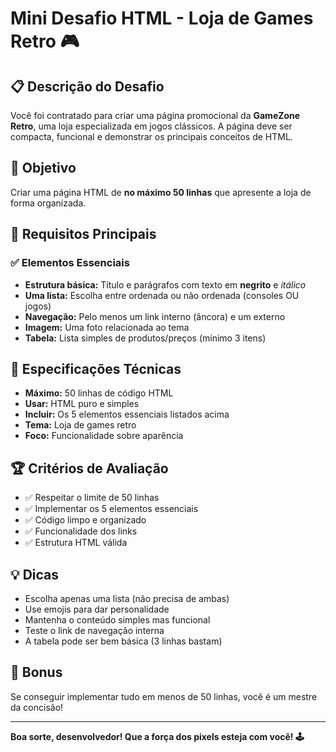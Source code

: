 # Mini Desafio HTML - Loja de Games Retro 🎮

## 📋 Descrição do Desafio

Você foi contratado para criar uma página promocional da **GameZone Retro**, uma loja especializada em jogos clássicos. A página deve ser compacta, funcional e demonstrar os principais conceitos de HTML.

## 🎯 Objetivo

Criar uma página HTML de **no máximo 50 linhas** que apresente a loja de forma organizada.

## 📝 Requisitos Principais

### ✅ Elementos Essenciais
- **Estrutura básica:** Título e parágrafos com texto em **negrito** e *itálico*
- **Uma lista:** Escolha entre ordenada ou não ordenada (consoles OU jogos)
- **Navegação:** Pelo menos um link interno (âncora) e um externo
- **Imagem:** Uma foto relacionada ao tema
- **Tabela:** Lista simples de produtos/preços (mínimo 3 itens)

## 🔧 Especificações Técnicas

- **Máximo:** 50 linhas de código HTML
- **Usar:** HTML puro e simples
- **Incluir:** Os 5 elementos essenciais listados acima
- **Tema:** Loja de games retro
- **Foco:** Funcionalidade sobre aparência

## 🏆 Critérios de Avaliação

- ✅ Respeitar o limite de 50 linhas
- ✅ Implementar os 5 elementos essenciais
- ✅ Código limpo e organizado
- ✅ Funcionalidade dos links
- ✅ Estrutura HTML válida

## 💡 Dicas

- Escolha apenas uma lista (não precisa de ambas)
- Use emojis para dar personalidade
- Mantenha o conteúdo simples mas funcional
- Teste o link de navegação interna
- A tabela pode ser bem básica (3 linhas bastam)

## 🚀 Bonus

Se conseguir implementar tudo em menos de 50 linhas, você é um mestre da concisão!

---

**Boa sorte, desenvolvedor! Que a força dos pixels esteja com você! 🕹️**